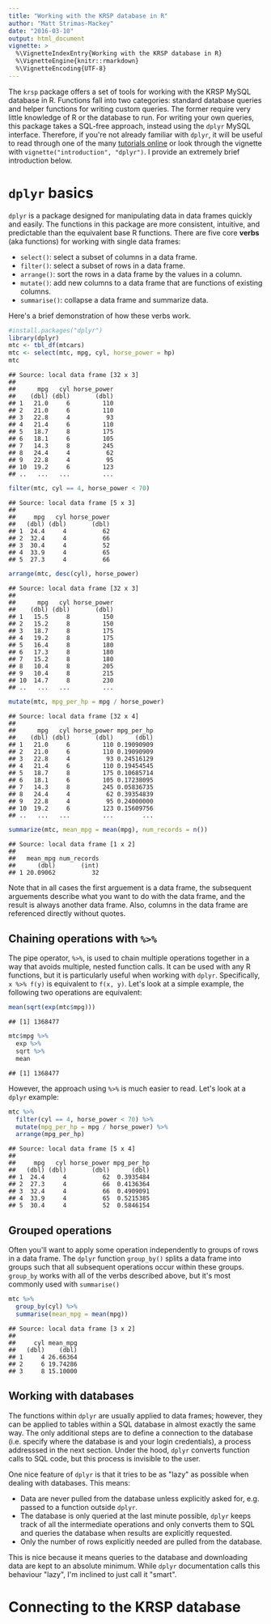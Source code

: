 ```yaml
---
title: "Working with the KRSP database in R"
author: "Matt Strimas-Mackey"
date: "2016-03-10"
output: html_document
vignette: >
  %\VignetteIndexEntry{Working with the KRSP database in R}
  %\VignetteEngine{knitr::rmarkdown}
  %\VignetteEncoding{UTF-8}
---
```




The `krsp` package offers a set of tools for working with the KRSP MySQL database in R. 
Functions fall into two categories: standard database queries and helper functions for writing custom queries. The former require very little knowledge of R or the database to run. For writing your own queries, this package takes a SQL-free approach, instead using the `dplyr` MySQL interface. Therefore, if you're not already familiar with `dplyr`, it will be useful to read through one of the many [tutorials online](http://seananderson.ca/2014/09/13/dplyr-intro.html) or look through the vignette with `vignette("introduction", "dplyr")`. I provide an extremely brief introduction below.

# `dplyr` basics

`dplyr` is a package designed for manipulating data in data frames quickly and easily. The functions in this package are more consistent, intuitive, and predictable than the equivalent base R functions. There are five core **verbs** (aka functions) for working with single data frames:

- `select()`: select a subset of columns in a data frame.
- `filter()`: select a subset of rows in a data frame.
- `arrange()`: sort the rows in a data frame by the values in a column.
- `mutate()`: add new columns to a data frame that are functions of existing columns.
- `summarise()`: collapse a data frame and summarize data.

Here's a brief demonstration of how these verbs work.


```r
#install.packages("dplyr")
library(dplyr)
mtc <- tbl_df(mtcars)
mtc <- select(mtc, mpg, cyl, horse_power = hp)
mtc
```

```
## Source: local data frame [32 x 3]
## 
##      mpg   cyl horse_power
##    (dbl) (dbl)       (dbl)
## 1   21.0     6         110
## 2   21.0     6         110
## 3   22.8     4          93
## 4   21.4     6         110
## 5   18.7     8         175
## 6   18.1     6         105
## 7   14.3     8         245
## 8   24.4     4          62
## 9   22.8     4          95
## 10  19.2     6         123
## ..   ...   ...         ...
```

```r
filter(mtc, cyl == 4, horse_power < 70)
```

```
## Source: local data frame [5 x 3]
## 
##     mpg   cyl horse_power
##   (dbl) (dbl)       (dbl)
## 1  24.4     4          62
## 2  32.4     4          66
## 3  30.4     4          52
## 4  33.9     4          65
## 5  27.3     4          66
```

```r
arrange(mtc, desc(cyl), horse_power)
```

```
## Source: local data frame [32 x 3]
## 
##      mpg   cyl horse_power
##    (dbl) (dbl)       (dbl)
## 1   15.5     8         150
## 2   15.2     8         150
## 3   18.7     8         175
## 4   19.2     8         175
## 5   16.4     8         180
## 6   17.3     8         180
## 7   15.2     8         180
## 8   10.4     8         205
## 9   10.4     8         215
## 10  14.7     8         230
## ..   ...   ...         ...
```

```r
mutate(mtc, mpg_per_hp = mpg / horse_power)
```

```
## Source: local data frame [32 x 4]
## 
##      mpg   cyl horse_power mpg_per_hp
##    (dbl) (dbl)       (dbl)      (dbl)
## 1   21.0     6         110 0.19090909
## 2   21.0     6         110 0.19090909
## 3   22.8     4          93 0.24516129
## 4   21.4     6         110 0.19454545
## 5   18.7     8         175 0.10685714
## 6   18.1     6         105 0.17238095
## 7   14.3     8         245 0.05836735
## 8   24.4     4          62 0.39354839
## 9   22.8     4          95 0.24000000
## 10  19.2     6         123 0.15609756
## ..   ...   ...         ...        ...
```

```r
summarize(mtc, mean_mpg = mean(mpg), num_records = n())
```

```
## Source: local data frame [1 x 2]
## 
##   mean_mpg num_records
##      (dbl)       (int)
## 1 20.09062          32
```

Note that in all cases the first arguement is a data frame, the subsequent arguements describe what you want to do with the data frame, and the result is always another data frame. Also, columns in the data frame are referenced directly without quotes.

## Chaining operations with `%>%`

The pipe operator, `%>%`, is used to chain multiple operations together in a way that avoids multiple, nested function calls. It can be used with any R functions, but it is particularly useful when working with `dplyr`. Specifically, `x %>% f(y)` is equivalent to `f(x, y)`. Let's look at a simple example, the following two operations are equivalent:


```r
mean(sqrt(exp(mtc$mpg)))
```

```
## [1] 1368477
```

```r
mtc$mpg %>% 
  exp %>% 
  sqrt %>% 
  mean
```

```
## [1] 1368477
```

However, the approach using `%>%` is much easier to read. Let's look at a `dplyr` example:


```r
mtc %>% 
  filter(cyl == 4, horse_power < 70) %>% 
  mutate(mpg_per_hp = mpg / horse_power) %>% 
  arrange(mpg_per_hp)
```

```
## Source: local data frame [5 x 4]
## 
##     mpg   cyl horse_power mpg_per_hp
##   (dbl) (dbl)       (dbl)      (dbl)
## 1  24.4     4          62  0.3935484
## 2  27.3     4          66  0.4136364
## 3  32.4     4          66  0.4909091
## 4  33.9     4          65  0.5215385
## 5  30.4     4          52  0.5846154
```

## Grouped operations

Often you'll want to apply some operation independently to groups of rows in a data frame. The `dplyr` function `group_by()` splits a data frame into groups such that all subsequent operations occur within these groups. `group_by` works with all of the verbs described above, but it's most commonly used with `summarise()`


```r
mtc %>% 
  group_by(cyl) %>% 
  summarise(mean_mpg = mean(mpg))
```

```
## Source: local data frame [3 x 2]
## 
##     cyl mean_mpg
##   (dbl)    (dbl)
## 1     4 26.66364
## 2     6 19.74286
## 3     8 15.10000
```

## Working with databases

The functions within `dplyr` are usually applied to data frames; however, they can be applied to tables within a SQL database in almost exactly the same way. The only additional steps are to define a connection to the database (i.e. specify where the database is and your login credentials), a process addresssed in the next section. Under the hood, `dplyr` converts function calls to SQL code, but this process is invisible to the user.

One nice feature of `dplyr` is that it tries to be as "lazy" as possible when dealing with databases. This means:

- Data are never pulled from the database unless explicitly asked for, e.g. passed to a function outside `dplyr`.
- The database is only queried at the last minute possible, `dplyr` keeps track of all the intermediate operations and only converts them to SQL and queries the database when results are explicitly requested.
- Only the number of rows explicitly needed are pulled from the database.

This is nice because it means queries to the database and downloading data are kept to an absolute minimum. While `dplyr` documentation calls this behaviour "lazy", I'm inclined to just call it "smart".

# Connecting to the KRSP database

